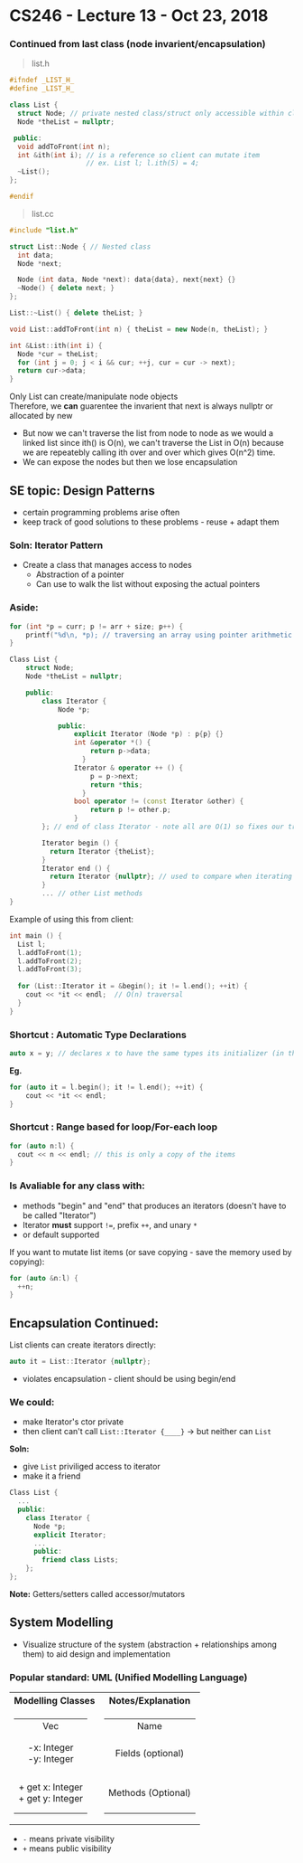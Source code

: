 # CS246 - Lecture 13 - Oct 23, 2018

### Continued from last class (node invarient/encapsulation)

> list.h
```C++
#ifndef _LIST_H_
#define _LIST_H_

class List {
  struct Node; // private nested class/struct only accessible within class List
  Node *theList = nullptr;

 public:
  void addToFront(int n);
  int &ith(int i); // is a reference so client can mutate item
                   // ex. List l; l.ith(5) = 4;
  ~List();
};

#endif
```
> list.cc
```C++
#include "list.h"

struct List::Node { // Nested class
  int data;
  Node *next;

  Node (int data, Node *next): data{data}, next{next} {}
  ~Node() { delete next; }
};

List::~List() { delete theList; }

void List::addToFront(int n) { theList = new Node(n, theList); }

int &List::ith(int i) {
  Node *cur = theList;
  for (int j = 0; j < i && cur; ++j, cur = cur -> next);
  return cur->data;
}
```
Only List can create/manipulate node objects \
Therefore, we **can** guarentee the invarient that next is always nullptr or allocated by new

- But now we can't traverse the list from node to node as we would a linked list since ith() is O(n), we can't traverse the List in O(n) because we are repeatebly calling ith over and over which gives O(n^2) time.
-  We can expose the nodes but then we lose encapsulation

## SE topic: Design Patterns
- certain programming problems arise often
- keep track of good solutions to these problems - reuse + adapt them

### Soln: Iterator Pattern
- Create a class that manages access to nodes
    - Abstraction of a pointer
    - Can use to walk the list without exposing the actual pointers
  
### Aside:
```C++
for (int *p = curr; p != arr + size; p++) {
    printf("%d\n, *p); // traversing an array using pointer arithmetic
}
```

```C++
Class List {
    struct Node;
    Node *theList = nullptr;

    public:
        class Iterator {
            Node *p;

            public:
                explicit Iterator (Node *p) : p{p} {}
                int &operator *() {
                    return p->data;
                  }
                Iterator & operator ++ () {
                    p = p->next; 
                    return *this;
                  }
                bool operator != (const Iterator &other) {
                    return p != other.p;
                }
        }; // end of class Iterator - note all are O(1) so fixes our traversing problem while keeping encapsulation

        Iterator begin () {
          return Iterator {theList}; 
        }
        Iterator end () {
          return Iterator {nullptr}; // used to compare when iterating over list so we know when to stop
        }
        ... // other List methods
}
```
Example of using this from client:

```C++
int main () {
  List l;
  l.addToFront(1);
  l.addToFront(2);
  l.addToFront(3);
  
  for (List::Iterator it = &begin(); it != l.end(); ++it) {
    cout << *it << endl;  // O(n) traversal
  }
}
```
### Shortcut : Automatic Type Declarations

```C++
auto x = y; // declares x to have the same types its initializer (in this case y)
```
**Eg.**
```C++
for (auto it = l.begin(); it != l.end(); ++it) {
    cout << *it << endl;
}
```
### Shortcut : Range based for loop/For-each loop
```C++
for (auto n:l) {
  cout << n << endl; // this is only a copy of the items
}
```
### Is Avaliable for any class with:
- methods "begin" and "end" that produces an iterators (doesn't have to be called "Iterator")
- Iterator **must** support `!=`, prefix `++`, and unary `*`
- or default supported

If you want to mutate list items (or save copying - save the memory used by copying):
```C++
for (auto &n:l) {
  ++n;
}
```

## Encapsulation Continued:
List clients can create iterators directly:
```C++
auto it = List::Iterator {nullptr};
```
- violates encapsulation - client should be using begin/end

### We could:
- make Iterator's ctor private 
- then client can't call `List::Iterator {____}` -> but neither can `List`

**Soln:**
- give `List` priviliged access to iterator
- make it a friend

```C++
Class List {
  ...
  public:
    class Iterator {
      Node *p;
      explicit Iterator;  
      ...
      public:
        friend class Lists;
    };
};
```
**Note:** Getters/setters called accessor/mutators

## System Modelling

- Visualize structure of the system (abstraction + relationships among them) to aid design and implementation

### Popular standard: UML (Unified Modelling Language) 


<table>
<tr>
        <th> Modelling Classes </th>
        <th>Notes/Explanation </th>
</tr>
<tr>
  <td>
    <table>
      <tr>
        <td align = center> Vec </td>
      </tr>
      <tr>
        <td align = center height = 70px> -x: Integer <br> -y: Integer </td>
      </tr>
      <tr>
        <td align = center height = 70px> + get x: Integer <br> + get y: Integer </td>
      </tr>
      </table>
    </td>
     <td>
      <table>
        <tr>
          <td align = center> Name </td>
        </tr>
        <tr>
          <td align = center height = 70px> Fields (optional) </td>
        </tr>
        <tr>
          <td align = center height = 70px> Methods (Optional) </td>
        </tr>
        </table>
      </td>
  <tr>
  </table>

- `-` means private visibility
- `+` means public visibility







